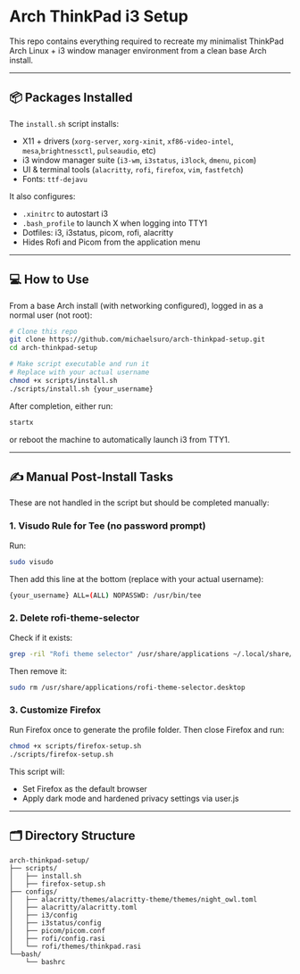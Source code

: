 # Arch ThinkPad i3 Setup

This repo contains everything required to recreate my minimalist ThinkPad Arch Linux + i3 window manager environment from a clean base Arch install.

---

## 📦 Packages Installed
The `install.sh` script installs:
- X11 + drivers (`xorg-server`, `xorg-xinit`, `xf86-video-intel`, `mesa`,`brightnessctl`, `pulseaudio`, etc)
- i3 window manager suite (`i3-wm`, `i3status`, `i3lock`, `dmenu`, `picom`)
- UI & terminal tools (`alacritty`, `rofi`, `firefox`, `vim`, `fastfetch`)
- Fonts: `ttf-dejavu`

It also configures:
- `.xinitrc` to autostart i3
- `.bash_profile` to launch X when logging into TTY1
- Dotfiles: i3, i3status, picom, rofi, alacritty
- Hides Rofi and Picom from the application menu 

---

## 💻 How to Use

From a base Arch install (with networking configured), logged in as a normal user (not root):
```bash
# Clone this repo
git clone https://github.com/michaelsuro/arch-thinkpad-setup.git
cd arch-thinkpad-setup

# Make script executable and run it
# Replace with your actual username
chmod +x scripts/install.sh
./scripts/install.sh {your_username}
```

After completion, either run:
```bash
startx
```
or reboot the machine to automatically launch i3 from TTY1.

---

## ✍️ Manual Post-Install Tasks

These are not handled in the script but should be completed manually:

### 1. Visudo Rule for Tee (no password prompt)
Run:
```bash
sudo visudo
```
Then add this line at the bottom (replace with your actual username):
```bash
{your_username} ALL=(ALL) NOPASSWD: /usr/bin/tee
```
### 2. Delete rofi-theme-selector
Check if it exists:
```bash
grep -ril "Rofi theme selector" /usr/share/applications ~/.local/share/applications
```
Then remove it:
```bash
sudo rm /usr/share/applications/rofi-theme-selector.desktop
```

### 3. Customize Firefox
Run Firefox once to generate the profile folder. Then close Firefox and run:
```bash
chmod +x scripts/firefox-setup.sh
./scripts/firefox-setup.sh
```
This script will:
- Set Firefox as the default browser
- Apply dark mode and hardened privacy settings via user.js

---

## 🗂️ Directory Structure
```
arch-thinkpad-setup/
├── scripts/
│   ├── install.sh
│   ├── firefox-setup.sh
├── configs/
│   ├── alacritty/themes/alacritty-theme/themes/night_owl.toml
│   ├── alacritty/alacritty.toml
│   ├── i3/config
│   ├── i3status/config
│   ├── picom/picom.conf
│   ├── rofi/config.rasi
│   └── rofi/themes/thinkpad.rasi
└──bash/
    └── bashrc
```


